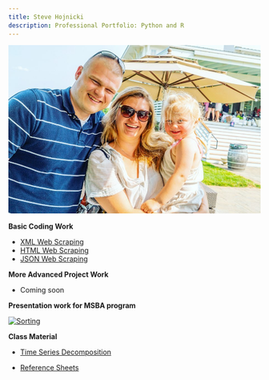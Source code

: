 ```yaml
---
title: Steve Hojnicki 
description: Professional Portfolio: Python and R
---
```


![My Picture](/pics/family.jpg)

<b> Basic Coding Work </b>
- [XML Web Scraping](https://github.com/Hojnicki/basiccoding/blob/master/xml_scrape.py)
- [HTML Web Scraping](https://github.com/Hojnicki/basiccoding/blob/master/html_scrape.py)
- [JSON Web Scraping](https://github.com/Hojnicki/basiccoding/blob/master/json_scrape.py)

<b> More Advanced Project Work </b>
- Coming soon

<b> Presentation work for MSBA program </b>

[![Sorting](https://img.youtube.com/vi/apOBmeJkpdI/0.jpg)](https://www.youtube.com/watch?v=apOBmeJkpdI)


<b> Class Material </b>

- [Time Series Decomposition](/timeseries/index.md)

- [Reference Sheets](https://github.com/Hojnicki/cheatsheets)
